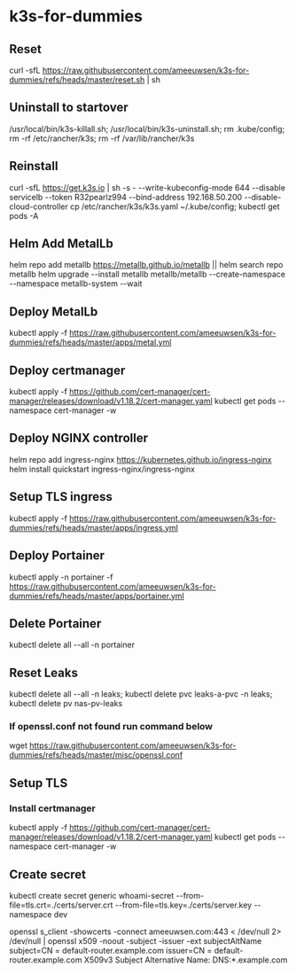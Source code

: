 # k3s-for-dummies

## Reset
curl -sfL https://raw.githubusercontent.com/ameeuwsen/k3s-for-dummies/refs/heads/master/reset.sh | sh

## Uninstall to startover
/usr/local/bin/k3s-killall.sh; /usr/local/bin/k3s-uninstall.sh; rm .kube/config;  rm -rf /etc/rancher/k3s;  rm -rf /var/lib/rancher/k3s

## Reinstall
curl -sfL https://get.k3s.io | sh -s - --write-kubeconfig-mode 644 --disable servicelb --token R32pearlz994  --bind-address 192.168.50.200 --disable-cloud-controller
cp /etc/rancher/k3s/k3s.yaml ~/.kube/config; kubectl get pods -A

## Helm Add MetalLb
helm repo add metallb https://metallb.github.io/metallb || helm search repo metallb
helm upgrade --install metallb metallb/metallb --create-namespace \
--namespace metallb-system --wait

## Deploy MetalLb
kubectl apply -f https://raw.githubusercontent.com/ameeuwsen/k3s-for-dummies/refs/heads/master/apps/metal.yml

## Deploy certmanager
kubectl apply -f https://github.com/cert-manager/cert-manager/releases/download/v1.18.2/cert-manager.yaml
kubectl get pods --namespace cert-manager -w

## Deploy NGINX controller
helm repo add ingress-nginx https://kubernetes.github.io/ingress-nginx
helm install quickstart ingress-nginx/ingress-nginx




## Setup TLS ingress
kubectl apply -f https://raw.githubusercontent.com/ameeuwsen/k3s-for-dummies/refs/heads/master/apps/ingress.yml

## Deploy Portainer
kubectl apply -n portainer -f https://raw.githubusercontent.com/ameeuwsen/k3s-for-dummies/refs/heads/master/apps/portainer.yml

## Delete Portainer
kubectl delete all --all -n portainer

## Reset Leaks
kubectl delete all --all -n leaks; kubectl delete pvc leaks-a-pvc -n leaks; kubectl delete pv nas-pv-leaks



### If openssl.conf not found run command below
wget https://raw.githubusercontent.com/ameeuwsen/k3s-for-dummies/refs/heads/master/misc/openssl.conf

## Setup TLS

### Install certmanager
kubectl apply -f https://github.com/cert-manager/cert-manager/releases/download/v1.18.2/cert-manager.yaml
kubectl get pods --namespace cert-manager -w

## Create secret
kubectl create secret generic whoami-secret --from-file=tls.crt=./certs/server.crt --from-file=tls.key=./certs/server.key --namespace dev

openssl s_client -showcerts -connect ameeuwsen.com:443 < /dev/null 2> /dev/null | openssl x509 -noout -subject -issuer -ext subjectAltName
subject=CN = default-router.example.com
issuer=CN = default-router.example.com
X509v3 Subject Alternative Name: 
    DNS:*.example.com
